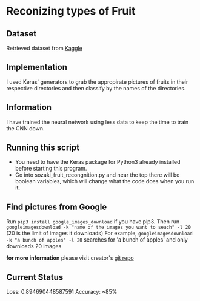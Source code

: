 # Reconizing types of Fruit

## Dataset
Retrieved dataset from [Kaggle](https://www.kaggle.com/moltean/fruits)

## Implementation
I used Keras' generators to grab the appropirate pictures of fruits in their respective directories and then classify by the names of the directories.

## Information
I have trained the neural network using less data to keep the time to train the CNN down.

## Running this script
- You need to have the Keras package for Python3 already installed before starting this program.
- Go into sozaki_fruit_recongnition.py and near the top there will be boolean variables, which will change what the code does when you run it.

## Find pictures from Google
Run `pip3 install google_images_download` if you have pip3.
Then run `googleimagesdownload -k "name of the images you want to seach" -l 20` (20 is the limit of images it downloads)
For example,
`googleimagesdownload -k "a bunch of apples" -l 20` searches for 'a bunch of apples' and only downloads 20 images

**for more information** please visit creator's [git repo](https://github.com/hardikvasa/google-images-download)

## Current Status
Loss: 0.894690448587591
Accuracy: ~85%
